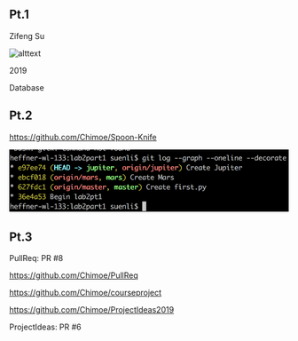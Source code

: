 ## Pt.1

Zifeng Su

![alttext](https://github.com/Chimoe/CSCI-4966-OSS-Lab/blob/master/lab1/pic.png)

2019

Database

## Pt.2

https://github.com/Chimoe/Spoon-Knife

![alttext](https://github.com/Chimoe/CSCI-4966-OSS/blob/master/img/Branch.png)

## Pt.3

PullReq: PR #8

https://github.com/Chimoe/PullReq

https://github.com/Chimoe/courseproject

https://github.com/Chimoe/ProjectIdeas2019

ProjectIdeas: PR #6